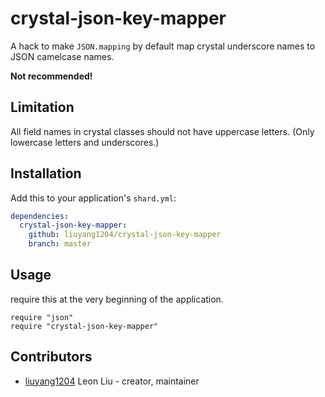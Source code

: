 # crystal-json-key-mapper

A hack to make `JSON.mapping` by default map crystal underscore names to JSON camelcase names.

**Not recommended!**

## Limitation

All field names in crystal classes should not have uppercase letters. (Only lowercase letters and underscores.)

## Installation

Add this to your application's `shard.yml`:

```yaml
dependencies:
  crystal-json-key-mapper:
    github: liuyang1204/crystal-json-key-mapper
    branch: master
```

## Usage

require this at the very beginning of the application.

```crystal
require "json"
require "crystal-json-key-mapper"
```

## Contributors

- [liuyang1204](https://github.com/liuyang1204) Leon Liu - creator, maintainer
